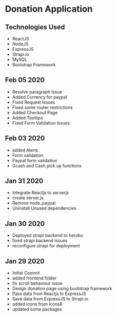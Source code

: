 <h1>Donation Application</h1>

<h2>Technologies Used</h2>
<ul>
  <li>ReactJS</li>
  <li>NodeJS</li>
  <li>ExpressJS</li>
  <li>Strapi.io</li>
  <li>MySQL</li>
  <li>Bootstrap Framework</li>
</ul>

<h2>Feb 05 2020</h2>
<ul>
  <li>Resolve paragraph Issue</li>
  <li>Added Currency for paypal</li>
  <li>Fixed Request Issues</li>
  <li>Fixed some router restrictions</li>
  <li>Added Checkout Page</li>
  <li>Added Tooltips</li>
  <li>Fixed Form Validation Issues</li>
</ul>
<h2>Feb 03 2020</h2>
<ul>
  <li>added Alerts</li>
  <li>Form validation</li>
  <li>Paypal form validation</li>
  <li>Gcash and Cash pick up functions</li>
</ul>
<h2>Jan 31 2020</h2>
<ul>
  <li>Integrate Reactjs to serverjs</li>
  <li>create server.js</li>
  <li>Remove node_paypal</li>
  <li>Uninstall Unused dependencies</li>
</ul>
<h2>Jan 30 2020</h2>
<ul>
  <li>Deployed strapi backend to heroku</li>
  <li>fixed strapi backend issues</li>
  <li>reconfigure strapi for deployment</li>
</ul>
<h2>Jan 29 2020</h2>
<ul>
  <li>Initial Commit</li>
  <li>added frontend folder</li>
  <li>fix scroll behaviour issue</li>
  <li>Design donation page using bootstrap framework</li>
  <li>Pass data from Reactjs to ExpressJS</li>
  <li>Save data from ExpressJS to Strapi.io</li>
  <li>added icons from icons8</li>
  <li>updated some packages</li>
</ul>